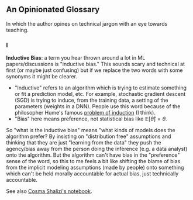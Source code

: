 ## An Opinionated Glossary

In which the author opines on technical jargon with an eye towards teaching.

### I

**Inductive Bias**: a term you hear thrown around a lot in ML papers/discussions is "inductive bias." This sounds scary and technical at first (or maybe just confusing) but if we replace the two words with some synonyms it might be clearer. 

* "Inductive" refers to an algorithm which is trying to  estimate something or fit a prediction model, etc. For example, stochastic gradient descent (SGD) is trying to induce, from the training data, a setting of the parameters (weights in a DNN). People use this word because of the philosopher Hume's famous [problem of induction](https://en.wikipedia.org/wiki/Problem_of_induction) (I think).
* "Bias" here means preference, not statistical bias like $\mathbb{E}[\hat{\theta}] = \theta$.

So "what is the inductive bias" means "what kinds of models does the algorithm prefer? By insisting on "distribution free" assumptions and thinking that they are just "learning from the data" they push the agency/bias away from the person doing the inference (e.g. a data analyst) onto the algorithm. But the algorithm can't have bias in the "preference" sense of the word, so this to me feels a bit like shifting the blame of bias from the implicit modeling assumptions (made by people) onto something which can't be held morally accountable for actual bias, just technically accountable.

See also [Cosma Shalizi's notebook](http://bactra.org/notebooks/learning-inference-induction.html).


